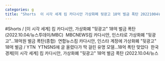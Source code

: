 ```yaml
---
categories: g
title: "Shorts  이 시각 세계 킴 카다시안 가상화폐 뒷광고 18억 벌금 폭탄 20221004뉴스투데이MBC  MBCNEWS"
---
```

#Shorts / [이 시각 세계] 킴 카다시안, 가상화폐 "뒷광고" 18억 벌금 폭탄 (2022.10.04/뉴스투데이/MBC)&nbsp;&nbsp;MBCNEWS킴 카다시안, 인스타로 가상화폐 "뒷광고"…18억원 벌금 폭탄(종합)&nbsp;&nbsp;연합뉴스킴 카다시안, 인스타 계정에 가상화폐 "뒷광고" 18억 벌금 / YTN&nbsp;&nbsp;YTNSNS에 글 올렸다가 딱 걸린 유명 모델…18억 폭탄 맞았다&nbsp;&nbsp;한국경제[이 시각 세계] 킴 카다시안, 가상화폐 "뒷광고" 18억 벌금 폭탄 (2022.10.04/뉴스